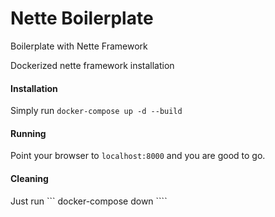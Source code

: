 # Nette Boilerplate

Boilerplate with Nette Framework

Dockerized nette framework installation


#### Installation

Simply run ``` docker-compose up -d --build ```


#### Running

Point your browser to ``` localhost:8000 ``` and you are good to go.


#### Cleaning

Just run ``` docker-compose down ````

